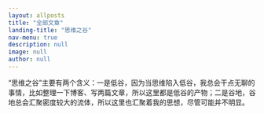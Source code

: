 ```yaml
---
layout: allposts
title: "全部文章"
landing-title: "思维之谷"
nav-menu: true
description: null
image: null
author: null
---
```


“思维之谷”主要有两个含义：一是低谷，因为当思维陷入低谷，我总会干点无聊的事情，比如整理一下博客、写两篇文章，所以这里都是低谷的产物；二是谷地，谷地总会汇聚密度较大的流体，所以这里也汇聚着我的思想，尽管可能并不明显。
